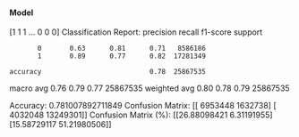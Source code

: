 #### Model
[1 1 1 ... 0 0 0]
Classification Report:
              precision    recall  f1-score   support

           0       0.63      0.81      0.71   8586186
           1       0.89      0.77      0.82  17281349

    accuracy                           0.78  25867535
   macro avg       0.76      0.79      0.77  25867535
weighted avg       0.80      0.78      0.79  25867535

Accuracy: 0.781007892711849
Confusion Matrix:
[[ 6953448  1632738]
 [ 4032048 13249301]]
Confusion Matrix (%):
[[26.88098421  6.31191955]
 [15.58729117 51.21980506]]
